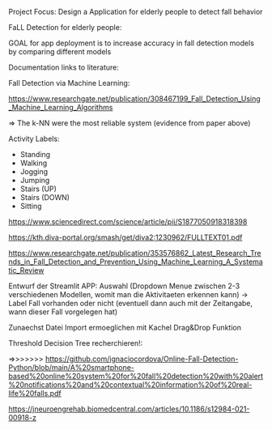 Project Focus: Design a Application for elderly people to detect fall behavior 

FaLL Detection for elderly people: 

GOAL for app deployment is to increase accuracy in fall detection models by comparing different models 

Documentation links to literature: 

Fall Detection via Machine Learning: 

https://www.researchgate.net/publication/308467199_Fall_Detection_Using_Machine_Learning_Algorithms

=> The k-NN  were the
    most reliable system (evidence from paper above)
    
 Activity Labels: 
 
- Standing
- Walking
- Jogging
- Jumping
- Stairs (UP)
- Stairs (DOWN)
- Sitting
    
https://www.sciencedirect.com/science/article/pii/S1877050918318398

https://kth.diva-portal.org/smash/get/diva2:1230962/FULLTEXT01.pdf

https://www.researchgate.net/publication/353576862_Latest_Research_Trends_in_Fall_Detection_and_Prevention_Using_Machine_Learning_A_Systematic_Review

Entwurf der Streamlit APP: Auswahl (Dropdown Menue zwischen 2-3 verschiedenen Modellen, womit man die Aktivitaeten erkennen kann) -> Label Fall vorhanden oder nicht (eventuell dann auch mit der Zeitangabe, wann dieser Fall vorgelegen hat)

Zunaechst Datei Import ermoeglichen mit Kachel Drag&Drop Funktion

Threshold Decision Tree recherchieren!: 

=>>>>>>> https://github.com/ignaciocordova/Online-Fall-Detection-Python/blob/main/A%20smartphone-based%20online%20system%20for%20fall%20detection%20with%20alert%20notifications%20and%20contextual%20information%20of%20real-life%20falls.pdf

https://jneuroengrehab.biomedcentral.com/articles/10.1186/s12984-021-00918-z

